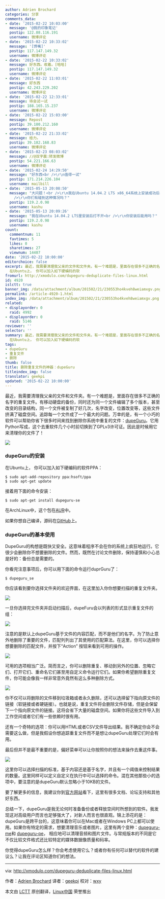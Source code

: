 ```yaml
---
author: Adrien Brochard
categories: 分享
comments_data:
- date: '2015-02-22 10:03:00'
  message: '@我的印象笔记'
  postip: 122.88.116.191
  username: 微博评论
- date: '2015-02-22 10:33:02'
  message: '[馋嘴]'
  postip: 117.147.149.32
  username: 微博评论
- date: '2015-02-22 10:33:02'
  message: 好东西。收着。[哈哈]
  postip: 117.147.149.32
  username: 微博评论
- date: '2015-02-22 11:03:01'
  message: 好东西
  postip: 42.243.229.202
  username: 微博评论
- date: '2015-02-22 12:33:01'
  message: 待会试一试
  postip: 188.165.15.237
  username: 微博评论
- date: '2015-02-22 15:03:00'
  message: Repost
  postip: 39.180.212.160
  username: 微博评论
- date: '2015-02-22 21:33:02'
  message: 给力。
  postip: 39.182.168.83
  username: 微博评论
- date: '2015-02-23 08:03:02'
  message: //@双字晨:转发微博
  postip: 54.221.166.63
  username: 微博评论
- date: '2015-02-24 14:29:50'
  message: "好东西<br />\r\n值得一试"
  postip: 171.214.226.104
  username: mailbill
- date: '2015-05-13 20:08:50'
  message: "大问题！<br />\r\n我在Ubuntu 14.04.2 LTS x86_64系统上安装成功后根本打不开，卸载重新安装后仍然打不开，不知道什么情况……<br
    />\r\n你们有碰到这种情况吗？"
  postip: 119.2.0.98
  username: kashu
- date: '2015-05-13 20:09:26'
  message: "我在Ubuntu 14.04.2 LTS里安装后打不开<br />\r\n你安装后能用吗？"
  postip: 119.2.0.98
  username: kashu
count:
  commentnum: 11
  favtimes: 5
  likes: 0
  sharetimes: 27
  viewnum: 14407
date: '2015-02-22 10:00:00'
editorchoice: false
excerpt: 最近，我需要清理我父亲的文件和文件夹。有一个难题是，里面存在很多不正确的名字的重复文件。有移动硬盘的备份，同时还为同一个文件编辑了多个版本，甚至改变的目录结构，同一个文件被复制了好几次，名字改变，位置改变等，这些文件挤满了磁盘空间。追踪每一个文件成了一个最大的问题。万幸的是，有一个小巧的软件可以帮助你省下很多时间来找到删除你系统中重复的文件：dupeGuru。它用Python写成，这个去重软件几个小时前切换到了GPLv3许可证。因此是时候用它来清理你的文件了！  dupeGuru的安装
  在Ubuntu上， 你可以加入如下硬编码的软
fromurl: http://xmodulo.com/dupeguru-deduplicate-files-linux.html
id: 4920
islctt: true
banner_img: /data/attachment/album/201502/21/230553ho4kveh8weiamxgv.png
permalink: /article-4920-1.html
index_img: /data/attachment/album/201502/21/230553ho4kveh8weiamxgv.png.thumb.jpg
related:
- displayorder: 0
  raid: 4992
- displayorder: 0
  raid: 5146
reviewer: ''
selector: ''
summary: 最近，我需要清理我父亲的文件和文件夹。有一个难题是，里面存在很多不正确的名字的重复文件。有移动硬盘的备份，同时还为同一个文件编辑了多个版本，甚至改变的目录结构，同一个文件被复制了好几次，名字改变，位置改变等，这些文件挤满了磁盘空间。追踪每一个文件成了一个最大的问题。万幸的是，有一个小巧的软件可以帮助你省下很多时间来找到删除你系统中重复的文件：dupeGuru。它用Python写成，这个去重软件几个小时前切换到了GPLv3许可证。因此是时候用它来清理你的文件了！  dupeGuru的安装
  在Ubuntu上， 你可以加入如下硬编码的软
tags:
- dupeGuru
- 重复文件
- 删除
thumb: false
title: 删除重复文件的神器：dupeGuru
titleindex_img: false
translator: geekpi
updated: '2015-02-22 10:00:00'
---
```


最近，我需要清理我父亲的文件和文件夹。有一个难题是，里面存在很多不正确的名字的重复文件。有移动硬盘的备份，同时还为同一个文件编辑了多个版本，甚至改变的目录结构，同一个文件被复制了好几次，名字改变，位置改变等，这些文件挤满了磁盘空间。追踪每一个文件成了一个最大的问题。万幸的是，有一个小巧的软件可以帮助你省下很多时间来找到删除你系统中重复的文件：[dupeGuru](http://www.hardcoded.net/dupeguru/)。它用Python写成，这个去重软件几个小时前切换到了GPLv3许可证。因此是时候用它来清理你的文件了！


![](/data/attachment/album/201502/21/230553ho4kveh8weiamxgv.png)


### dupeGuru的安装


在Ubuntu上， 你可以加入如下硬编码的软件PPA：



```
$ sudo apt-add-repository ppa:hsoft/ppa
$ sudo apt-get update 

```

接着用下面的命令安装：



```
$ sudo apt-get install dupeguru-se 

```

在ArchLinux中，这个包在[AUR](https://aur.archlinux.org/packages/dupeguru-se/)中。


如果你想自己编译，源码在[GitHub](https://github.com/hsoft/dupeguru)上。


### dupeGuru的基本使用


DupeGuru的构想是既快又安全。这意味着程序不会在你的系统上疯狂地运行。它很少会删除你不想要删除的文件。然而，既然在讨论文件删除，保持谨慎和小心总是好的：备份总是需要的。


你看完注意事项后，你可以用下面的命令运行duprGuru了：



```
$ dupeguru_se 

```

你应该看到要你选择文件夹的欢迎界面，在这里加入你你想要扫描的重复文件夹。


![](/data/attachment/album/201502/21/230558msg2gyjrr992zqf9.jpg)


一旦你选择完文件夹并启动扫描后，dupeFuru会以列表的形式显示重复文件的组：


![](/data/attachment/album/201502/21/230600gi7hj4qn447wlzqt.jpg)


注意的是默认上dupeGuru基于文件的内容匹配，而不是他们的名字。为了防止意外地删除了重要的文件，匹配列列出了其使用的匹配算法。在这里，你可以选择你想要删除的匹配文件，并按下“Action” 按钮来看到可用的操作。


![](/data/attachment/album/201502/21/230605xcl25e2e7x44lxe2.jpg)


可用的选项相当广泛。简而言之，你可以删除重复、移动到另外的位置、忽略它们、打开它们、重命名它们甚至用自定义命令运行它们。如果你希望删除重复文件，你可能会像我一样非常意外竟然有这么多种删除方式。


![](/data/attachment/album/201502/21/230607zeerk34em96m23f6.jpg)


你不仅可以将删除的文件移到垃圾箱或者永久删除，还可以选择留下指向原文件的链接（软链接或者硬链接）。也就是说，重复文件将会删除文件存储，但是会保留下一个指向原文件的链接。这将会省下大量的磁盘空间。如果你将这些文件导入到工作空间或者它们有一些依赖时很有用。


还有一个奇特的选项：你可以用HTML或者CSV文件导出结果。我不确定你会不会需要这么做，但是我假设你想追踪重复文件而不是想让dupeGuru处理它们时会有用。


最后但并不是最不重要的是，偏好菜单可以让你按照你的想法来操作去重这件事。


![](/data/attachment/album/201502/21/230609ig10dumv0z0fub3g.jpg)


这里你可以选择扫描的标准，基于内容还是基于名字，并且有一个阈值来控制结果的数量。这里同样可以定义自定义在执行中可以选择的命令。混在其他那些小的选项中，要注意的是dupeGuru默认忽略小于10KB的文件。


要了解更多的信息，我建议你到[官方网站](http://www.hardcoded.net/dupeguru/)看下，这里有很多文档、论坛支持和其他好东西。


总结一下，dupeGuru是我无论何时准备备份或者释放空间时所想到的软件。我发现这对高级用户而言也足够强大了，对新人而言也很直观。锦上添花的是：dupeGuru是跨平台的，这意味着你可以在Mac或者在Windows PC上都可以使用。如果你有特定的需求，想要清理音乐或者图片。这里有两个变种：[dupeguru-me](http://www.hardcoded.net/dupeguru_me/)和 [dupeguru-pe](http://www.hardcoded.net/dupeguru_pe/)， 相应地可以清理音频和图片文件。与常规版本的不同是它不仅比较文件格式还比较特定的媒体数据像质量和码率。


你觉得dupeGuru怎么样？你会考虑使用它么？或者你有任何可以替代的软件的建议么？让我在评论区知道你们的想法。




---


via: <http://xmodulo.com/dupeguru-deduplicate-files-linux.html>


作者：[Adrien Brochard](http://xmodulo.com/author/adrien) 译者：[geekpi](https://github.com/geekpi) 校对：[wxy](https://github.com/wxy)


本文由 [LCTT](https://github.com/LCTT/TranslateProject) 原创翻译，[Linux中国](http://linux.cn/) 荣誉推出